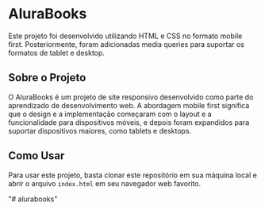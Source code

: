 # AluraBooks

Este projeto foi desenvolvido utilizando HTML e CSS no formato mobile first. Posteriormente, foram adicionadas media queries para suportar os formatos de tablet e desktop.

## Sobre o Projeto

O AluraBooks é um projeto de site responsivo desenvolvido como parte do aprendizado de desenvolvimento web. A abordagem mobile first significa que o design e a implementação começaram com o layout e a funcionalidade para dispositivos móveis, e depois foram expandidos para suportar dispositivos maiores, como tablets e desktops.


## Como Usar

Para usar este projeto, basta clonar este repositório em sua máquina local e abrir o arquivo `index.html` em seu navegador web favorito.



"# alurabooks" 
